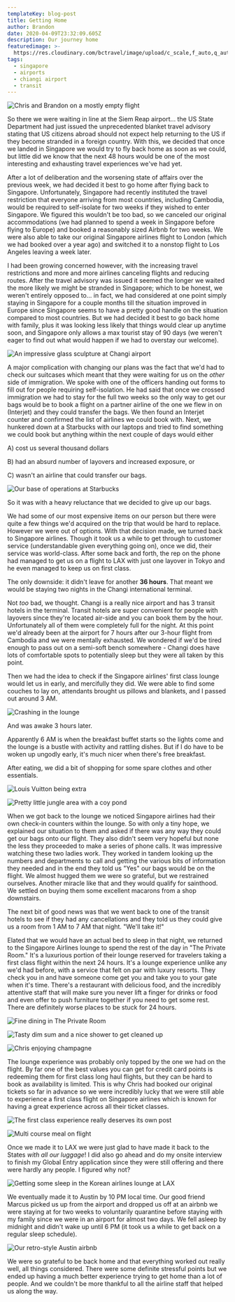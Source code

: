 ```yaml
---
templateKey: blog-post
title: Getting Home
author: Brandon
date: 2020-04-09T23:32:09.605Z
description: Our journey home
featuredimage: >-
  https://res.cloudinary.com/bctravel/image/upload/c_scale,f_auto,q_auto,w_1080/v1598952068/changi/IMG_20200320_174432_syd43u.jpg
tags:
  - singapore
  - airports
  - chiangi airport
  - transit
---
```

![Chris and Brandon on a mostly empty flight](https://res.cloudinary.com/bctravel/image/upload/c_scale,f_auto,q_auto,w_1080/v1598952068/changi/IMG_20200320_174432_syd43u.jpg "Our rather empty flight from Cambodia to Singapore")

So there we were waiting in line at the Siem Reap airport... the US State Department had just issued the unprecedented blanket travel advisory stating that US citizens abroad should not expect help returning to the US if they become stranded in a foreign country. With this, we decided that once we landed in Singapore we would try to fly back home as soon as we could, but little did we know that the next 48 hours would be one of the most interesting and exhausting travel experiences we've had yet.

After a lot of deliberation and the worsening state of affairs over the previous week, we had decided it best to go home after flying back to Singapore. Unfortunately, Singapore had recently instituted the travel restriction that everyone arriving from most countries, including Cambodia, would be required to self-isolate for two weeks if they wished to enter Singapore. We figured this wouldn't be too bad, so we canceled our original accommodations (we had planned to spend a week in Singapore before flying to Europe) and booked a reasonably sized Airbnb for two weeks. We were also able to take our original Singapore airlines flight to London (which we had booked over a year ago) and switched it to a nonstop flight to Los Angeles leaving a week later.

I had been growing concerned however, with the increasing travel restrictions and more and more airlines canceling flights and reducing routes. After the travel advisory was issued it seemed the longer we waited the more likely we might be stranded in Singapore; which to be honest, we weren't entirely opposed to... in fact, we had considered at one point simply staying in Singapore for a couple months till the situation improved in Europe since Singapore seems to have a pretty good handle on the situation compared to most countries. But we had decided it best to go back home with family, plus it was looking less likely that things would clear up anytime soon, and Singapore only allows a max tourist stay of 90 days (we weren't eager to find out what would happen if we had to overstay our welcome).

![An impressive glass sculpture at Changi airport](https://res.cloudinary.com/bctravel/image/upload/c_scale,f_auto,q_auto,w_1080/v1598952171/changi/IMG_20200321_205559_bnwdzs.jpg "An impressive glass sculpture at Changi airport")

A major complication with changing our plans was the fact that we'd had to check our suitcases which meant that they were waiting for us on the *other* side of immigration. We spoke with one of the officers handing out forms to fill out for people requiring self-isolation. He had said that once we crossed immigration we had to stay for the full two weeks so the only way to get our bags would be to book a flight on a partner airline of the one we flew in on (Interjet) and they could transfer the bags.  We then found an Interjet counter and confirmed the list of airlines we could book with. Next, we hunkered down at a Starbucks with our laptops and tried to find something we could book but anything within the next couple of days  would either

A) cost us several thousand dollars

B) had an absurd number of layovers and increased exposure, or 

C) wasn't an airline that could transfer our bags.

![Our base of operations at Starbucks](https://res.cloudinary.com/bctravel/image/upload/c_scale,f_auto,q_auto,w_1080/v1598952174/changi/IMG_4932_y1olen.jpg "Our base of operations at Starbucks")

So it was with a heavy reluctance that we decided to give up our bags.

We had some of our most expensive items on our person but there were quite a few things we'd acquired on the trip that would be hard to replace. However we were out of options. With that decision made, we turned back to Singapore airlines. Though it took us a while to get through to customer service (understandable given everything going on), once we did, their service was world-class. After some back and forth, the rep on the phone had managed to get us on a flight to LAX with just one layover in Tokyo and he even managed to keep us on first class. 

The only downside: it didn't leave for another **36 hours**. That meant we would be staying two nights in the Changi international terminal.

Not *too* bad, we thought. Changi is a really nice airport and has 3 transit hotels in the terminal. Transit hotels are super convenient for people with layovers since they're located air-side and you can book them by the hour. Unfortunately all of them were completely full for the night. At this point we'd already been at the airport for 7 hours after our 3-hour flight from Cambodia and we were mentally exhausted. We wondered if we'd be tired enough to pass out on a semi-soft bench somewhere - Changi does have lots of comfortable spots to potentially sleep but they were all taken by this point.

Then we had the idea to check if the Singapore airlines' first class lounge would let us in early, and mercifully they did. We were able to find some couches to lay on, attendants brought us pillows and blankets, and I passed out around 3 AM.

![Crashing in the lounge](https://res.cloudinary.com/bctravel/image/upload/c_scale,f_auto,q_auto,w_1080/v1598961346/changi/IMG_4937-COLLAGE_w2zzxq.jpg "Crashing in the lounge")

And was awake 3 hours later.

Apparently 6 AM is when the breakfast buffet starts so the lights come and the lounge is a bustle with activity and rattling dishes. But if I do have to be woken up ungodly early, it's much nicer when there's free breakfast.

After eating, we did a bit of shopping for some spare clothes and other essentials.

![Louis Vuitton being extra](https://res.cloudinary.com/bctravel/image/upload/c_scale,f_auto,q_auto,w_1080/v1598952206/changi/IMG_4935_ze8awr.jpg "Louis Vuitton being extra")

![Pretty little jungle area with a coy pond](https://res.cloudinary.com/bctravel/image/upload/c_scale,f_auto,q_auto,w_1080/v1598962482/changi/IMG_20200321_205310-COLLAGE_xclkyh.jpg "Pretty little jungle area with a coy pond")

When we got back to the lounge we noticed Singapore airlines had their own check-in counters within the lounge. So with only a tiny hope, we explained our situation to them and asked if there was any way they could get our bags onto our flight. They also didn't seem very hopeful but none the less they proceeded to make a series of phone calls. It was impressive watching these two ladies work. They worked in tandem looking up the numbers and departments to call and getting the various bits of information they needed and in the end they told us "Yes" our bags would be on the flight. We almost hugged them we were so grateful, but we restrained ourselves. Another miracle like that and they would qualify for sainthood. We settled on buying them some excellent macarons from a shop downstairs.

The next bit of good news was that we went back to one of the transit hotels to see if they had any cancellations and they told us they could give us a room from 1 AM to 7 AM that night. "We'll take it!"

Elated that we would have an actual bed to sleep in that night, we returned to the Singapore Airlines lounge to spend the rest of the day in "The Private Room." It's a luxurious portion of their lounge reserved for travelers taking a first class flight within the next 24 hours. It's a lounge experience unlike any we'd had before, with a service that felt on par with luxury resorts. They check you in and have someone come get you and take you to your gate when it's time. There's a restaurant with delicious food, and the incredibly attentive staff that will make sure you never lift a finger for drinks or food and even offer to push furniture together if you need to get some rest. There are definitely worse places to be stuck for 24 hours.

![Fine dining in The Private Room](https://res.cloudinary.com/bctravel/image/upload/c_scale,f_auto,q_auto,w_1080/v1598952071/changi/IMG_20200321_133942_l9ljqq.jpg "Fine dining in The Private Room")

![Tasty dim sum and a nice shower to get cleaned up](https://res.cloudinary.com/bctravel/image/upload/c_scale,f_auto,q_auto,w_1080/v1598954299/changi/IMG_20200321_135331-COLLAGE_veieje.jpg "Tasty dim sum and a nice shower to get cleaned up")

![Chris enjoying champagne](https://res.cloudinary.com/bctravel/image/upload/c_scale,f_auto,q_auto,w_1080/v1598952076/changi/IMG_20200321_134339-COLLAGE_xkaq4h.jpg "Chris does enjoy her champagne... especially the complimentary Dom Pérignon on the flight")

The lounge experience was probably only topped by the one we had on the flight. By far one of the best values you can get for credit card points is redeeming them for first class long haul flights, but they can be hard to book as availability is limited. This is why Chris had booked our original tickets so far in advance so we were incredibly lucky that we were still able to experience a first class flight on Singapore airlines which is known for having a great experience across all their ticket classes. 

![The first class experience really deserves its own post](https://res.cloudinary.com/bctravel/image/upload/c_scale,f_auto,q_auto,w_1080/v1598955045/changi/IMG_20200322_090716_zt34aj.jpg "The first class experience really deserves its own post")

![Multi course meal on flight](https://res.cloudinary.com/bctravel/image/upload/c_scale,f_auto,q_auto,w_1080/v1598954222/changi/IMG_4959-COLLAGE_1_vbgavi.jpg "They served us multiple delicious courses and this was just the first meal of the flight!")

Once we made it to LAX we were just glad to have made it back to the States *with all our luggage*! I did also go ahead and do my onsite interview to finish my Global Entry application since they were still offering and there were hardly any people. I figured why not?

![](https://res.cloudinary.com/bctravel/image/upload/c_scale,f_auto,q_auto,w_1080/v1598952183/changi/IMG_20200322_144625_ihxn6s.jpg "Getting some sleep in the Korean airlines lounge at LAX")

We eventually made it to Austin by 10 PM local time. Our good friend Marcus picked us up from the airport and dropped us off at an airbnb we were staying at for two weeks to voluntarily quarantine before staying with my family since we were in an airport for almost two days. We fell asleep by midnight and didn't wake up until 6 PM (it took us a while to get back on a regular sleep schedule).

![](https://res.cloudinary.com/bctravel/image/upload/c_scale,f_auto,q_auto,w_1080/v1598952026/changi/IMG_4988_yqa4vl.jpg "Our retro-style Austin airbnb")

We were so grateful to be back home and that everything worked out really well, all things considered. There were some definite stressful points but we ended up having a much better experience trying to get home than a lot of people. And we couldn't be more thankful to all the airline staff that helped us along the way.
